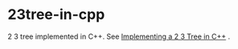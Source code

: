 23tree-in-cpp
=============

2 3 tree implemented in C++. See [Implementing a 2 3 Tree in C++](http://cplusplus.kurttest.com/notes/tree23.html ) .
